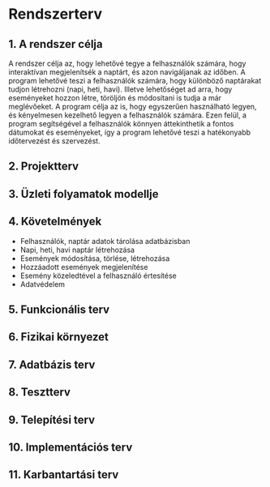 # Rendszerterv

## 1. A rendszer célja
A rendszer célja az, hogy lehetővé tegye a felhasználók számára, hogy interaktívan megjelenítsék a naptárt, és azon navigáljanak az időben. A program lehetővé    teszi a felhasználók számára, hogy különböző naptárakat tudjon létrehozni (napi, heti, havi). Illetve lehetőséget ad arra, hogy eseményeket hozzon létre, töröljön és módosítani is tudja a már meglévőeket.
A program célja az is, hogy egyszerűen használható legyen, és kényelmesen kezelhető legyen a felhasználók számára. Ezen felül, a program segítségével a felhasználók könnyen áttekinthetik a fontos dátumokat és eseményeket, így a program lehetővé teszi a hatékonyabb időtervezést és szervezést.

## 2. Projektterv

## 3. Üzleti folyamatok modellje

## 4. Követelmények
 - Felhasználók, naptár adatok tárolása adatbázisban
 - Napi, heti, havi naptár létrehozása
 - Események módosítása, törlése, létrehozása
 - Hozzáadott események megjelenítése
 - Esemény közeledtével a felhasználó értesítése
 - Adatvédelem

## 5. Funkcionális terv 

## 6. Fizikai környezet

## 7. Adatbázis terv

## 8. Tesztterv 

## 9. Telepítési terv

## 10. Implementációs terv

## 11. Karbantartási terv

